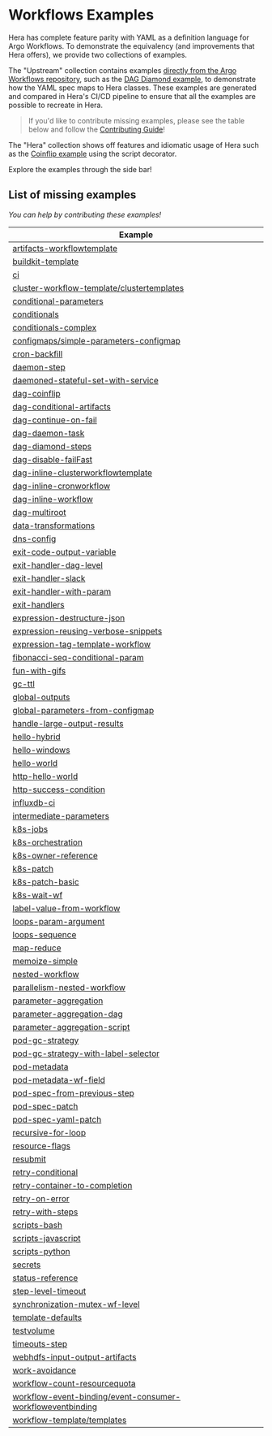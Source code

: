 # Workflows Examples

Hera has complete feature parity with YAML as a definition language for Argo Workflows. To demonstrate the equivalency
(and improvements that Hera offers), we provide two collections of examples.

The "Upstream" collection contains examples
[directly from the Argo Workflows repository](https://github.com/argoproj/argo-workflows/tree/6e97c7d/examples), such as
the [DAG Diamond example](workflows/upstream/dag_diamond.md), to demonstrate how the YAML spec maps to Hera classes.
These examples are generated and compared in Hera's CI/CD pipeline to ensure that all the examples are possible to
recreate in Hera.

> If you'd like to contribute missing examples, please see the table below and follow the
> [Contributing Guide](../CONTRIBUTING.md)!

The "Hera" collection shows off features and idiomatic usage of Hera such as the
[Coinflip example](workflows/coinflip.md) using the script decorator.

Explore the examples through the side bar!

## List of **missing** examples

*You can help by contributing these examples!*

| Example |
|---------|
| [artifacts-workflowtemplate](https://github.com/argoproj/argo-workflows/blob/master/examples/artifacts-workflowtemplate.yaml) |
| [buildkit-template](https://github.com/argoproj/argo-workflows/blob/master/examples/buildkit-template.yaml) |
| [ci](https://github.com/argoproj/argo-workflows/blob/master/examples/ci.yaml) |
| [cluster-workflow-template/clustertemplates](https://github.com/argoproj/argo-workflows/blob/master/examples/cluster-workflow-template/clustertemplates.yaml) |
| [conditional-parameters](https://github.com/argoproj/argo-workflows/blob/master/examples/conditional-parameters.yaml) |
| [conditionals](https://github.com/argoproj/argo-workflows/blob/master/examples/conditionals.yaml) |
| [conditionals-complex](https://github.com/argoproj/argo-workflows/blob/master/examples/conditionals-complex.yaml) |
| [configmaps/simple-parameters-configmap](https://github.com/argoproj/argo-workflows/blob/master/examples/configmaps/simple-parameters-configmap.yaml) |
| [cron-backfill](https://github.com/argoproj/argo-workflows/blob/master/examples/cron-backfill.yaml) |
| [daemon-step](https://github.com/argoproj/argo-workflows/blob/master/examples/daemon-step.yaml) |
| [daemoned-stateful-set-with-service](https://github.com/argoproj/argo-workflows/blob/master/examples/daemoned-stateful-set-with-service.yaml) |
| [dag-coinflip](https://github.com/argoproj/argo-workflows/blob/master/examples/dag-coinflip.yaml) |
| [dag-conditional-artifacts](https://github.com/argoproj/argo-workflows/blob/master/examples/dag-conditional-artifacts.yaml) |
| [dag-continue-on-fail](https://github.com/argoproj/argo-workflows/blob/master/examples/dag-continue-on-fail.yaml) |
| [dag-daemon-task](https://github.com/argoproj/argo-workflows/blob/master/examples/dag-daemon-task.yaml) |
| [dag-diamond-steps](https://github.com/argoproj/argo-workflows/blob/master/examples/dag-diamond-steps.yaml) |
| [dag-disable-failFast](https://github.com/argoproj/argo-workflows/blob/master/examples/dag-disable-failFast.yaml) |
| [dag-inline-clusterworkflowtemplate](https://github.com/argoproj/argo-workflows/blob/master/examples/dag-inline-clusterworkflowtemplate.yaml) |
| [dag-inline-cronworkflow](https://github.com/argoproj/argo-workflows/blob/master/examples/dag-inline-cronworkflow.yaml) |
| [dag-inline-workflow](https://github.com/argoproj/argo-workflows/blob/master/examples/dag-inline-workflow.yaml) |
| [dag-multiroot](https://github.com/argoproj/argo-workflows/blob/master/examples/dag-multiroot.yaml) |
| [data-transformations](https://github.com/argoproj/argo-workflows/blob/master/examples/data-transformations.yaml) |
| [dns-config](https://github.com/argoproj/argo-workflows/blob/master/examples/dns-config.yaml) |
| [exit-code-output-variable](https://github.com/argoproj/argo-workflows/blob/master/examples/exit-code-output-variable.yaml) |
| [exit-handler-dag-level](https://github.com/argoproj/argo-workflows/blob/master/examples/exit-handler-dag-level.yaml) |
| [exit-handler-slack](https://github.com/argoproj/argo-workflows/blob/master/examples/exit-handler-slack.yaml) |
| [exit-handler-with-param](https://github.com/argoproj/argo-workflows/blob/master/examples/exit-handler-with-param.yaml) |
| [exit-handlers](https://github.com/argoproj/argo-workflows/blob/master/examples/exit-handlers.yaml) |
| [expression-destructure-json](https://github.com/argoproj/argo-workflows/blob/master/examples/expression-destructure-json.yaml) |
| [expression-reusing-verbose-snippets](https://github.com/argoproj/argo-workflows/blob/master/examples/expression-reusing-verbose-snippets.yaml) |
| [expression-tag-template-workflow](https://github.com/argoproj/argo-workflows/blob/master/examples/expression-tag-template-workflow.yaml) |
| [fibonacci-seq-conditional-param](https://github.com/argoproj/argo-workflows/blob/master/examples/fibonacci-seq-conditional-param.yaml) |
| [fun-with-gifs](https://github.com/argoproj/argo-workflows/blob/master/examples/fun-with-gifs.yaml) |
| [gc-ttl](https://github.com/argoproj/argo-workflows/blob/master/examples/gc-ttl.yaml) |
| [global-outputs](https://github.com/argoproj/argo-workflows/blob/master/examples/global-outputs.yaml) |
| [global-parameters-from-configmap](https://github.com/argoproj/argo-workflows/blob/master/examples/global-parameters-from-configmap.yaml) |
| [handle-large-output-results](https://github.com/argoproj/argo-workflows/blob/master/examples/handle-large-output-results.yaml) |
| [hello-hybrid](https://github.com/argoproj/argo-workflows/blob/master/examples/hello-hybrid.yaml) |
| [hello-windows](https://github.com/argoproj/argo-workflows/blob/master/examples/hello-windows.yaml) |
| [hello-world](https://github.com/argoproj/argo-workflows/blob/master/examples/hello-world.yaml) |
| [http-hello-world](https://github.com/argoproj/argo-workflows/blob/master/examples/http-hello-world.yaml) |
| [http-success-condition](https://github.com/argoproj/argo-workflows/blob/master/examples/http-success-condition.yaml) |
| [influxdb-ci](https://github.com/argoproj/argo-workflows/blob/master/examples/influxdb-ci.yaml) |
| [intermediate-parameters](https://github.com/argoproj/argo-workflows/blob/master/examples/intermediate-parameters.yaml) |
| [k8s-jobs](https://github.com/argoproj/argo-workflows/blob/master/examples/k8s-jobs.yaml) |
| [k8s-orchestration](https://github.com/argoproj/argo-workflows/blob/master/examples/k8s-orchestration.yaml) |
| [k8s-owner-reference](https://github.com/argoproj/argo-workflows/blob/master/examples/k8s-owner-reference.yaml) |
| [k8s-patch](https://github.com/argoproj/argo-workflows/blob/master/examples/k8s-patch.yaml) |
| [k8s-patch-basic](https://github.com/argoproj/argo-workflows/blob/master/examples/k8s-patch-basic.yaml) |
| [k8s-wait-wf](https://github.com/argoproj/argo-workflows/blob/master/examples/k8s-wait-wf.yaml) |
| [label-value-from-workflow](https://github.com/argoproj/argo-workflows/blob/master/examples/label-value-from-workflow.yaml) |
| [loops-param-argument](https://github.com/argoproj/argo-workflows/blob/master/examples/loops-param-argument.yaml) |
| [loops-sequence](https://github.com/argoproj/argo-workflows/blob/master/examples/loops-sequence.yaml) |
| [map-reduce](https://github.com/argoproj/argo-workflows/blob/master/examples/map-reduce.yaml) |
| [memoize-simple](https://github.com/argoproj/argo-workflows/blob/master/examples/memoize-simple.yaml) |
| [nested-workflow](https://github.com/argoproj/argo-workflows/blob/master/examples/nested-workflow.yaml) |
| [parallelism-nested-workflow](https://github.com/argoproj/argo-workflows/blob/master/examples/parallelism-nested-workflow.yaml) |
| [parameter-aggregation](https://github.com/argoproj/argo-workflows/blob/master/examples/parameter-aggregation.yaml) |
| [parameter-aggregation-dag](https://github.com/argoproj/argo-workflows/blob/master/examples/parameter-aggregation-dag.yaml) |
| [parameter-aggregation-script](https://github.com/argoproj/argo-workflows/blob/master/examples/parameter-aggregation-script.yaml) |
| [pod-gc-strategy](https://github.com/argoproj/argo-workflows/blob/master/examples/pod-gc-strategy.yaml) |
| [pod-gc-strategy-with-label-selector](https://github.com/argoproj/argo-workflows/blob/master/examples/pod-gc-strategy-with-label-selector.yaml) |
| [pod-metadata](https://github.com/argoproj/argo-workflows/blob/master/examples/pod-metadata.yaml) |
| [pod-metadata-wf-field](https://github.com/argoproj/argo-workflows/blob/master/examples/pod-metadata-wf-field.yaml) |
| [pod-spec-from-previous-step](https://github.com/argoproj/argo-workflows/blob/master/examples/pod-spec-from-previous-step.yaml) |
| [pod-spec-patch](https://github.com/argoproj/argo-workflows/blob/master/examples/pod-spec-patch.yaml) |
| [pod-spec-yaml-patch](https://github.com/argoproj/argo-workflows/blob/master/examples/pod-spec-yaml-patch.yaml) |
| [recursive-for-loop](https://github.com/argoproj/argo-workflows/blob/master/examples/recursive-for-loop.yaml) |
| [resource-flags](https://github.com/argoproj/argo-workflows/blob/master/examples/resource-flags.yaml) |
| [resubmit](https://github.com/argoproj/argo-workflows/blob/master/examples/resubmit.yaml) |
| [retry-conditional](https://github.com/argoproj/argo-workflows/blob/master/examples/retry-conditional.yaml) |
| [retry-container-to-completion](https://github.com/argoproj/argo-workflows/blob/master/examples/retry-container-to-completion.yaml) |
| [retry-on-error](https://github.com/argoproj/argo-workflows/blob/master/examples/retry-on-error.yaml) |
| [retry-with-steps](https://github.com/argoproj/argo-workflows/blob/master/examples/retry-with-steps.yaml) |
| [scripts-bash](https://github.com/argoproj/argo-workflows/blob/master/examples/scripts-bash.yaml) |
| [scripts-javascript](https://github.com/argoproj/argo-workflows/blob/master/examples/scripts-javascript.yaml) |
| [scripts-python](https://github.com/argoproj/argo-workflows/blob/master/examples/scripts-python.yaml) |
| [secrets](https://github.com/argoproj/argo-workflows/blob/master/examples/secrets.yaml) |
| [status-reference](https://github.com/argoproj/argo-workflows/blob/master/examples/status-reference.yaml) |
| [step-level-timeout](https://github.com/argoproj/argo-workflows/blob/master/examples/step-level-timeout.yaml) |
| [synchronization-mutex-wf-level](https://github.com/argoproj/argo-workflows/blob/master/examples/synchronization-mutex-wf-level.yaml) |
| [template-defaults](https://github.com/argoproj/argo-workflows/blob/master/examples/template-defaults.yaml) |
| [testvolume](https://github.com/argoproj/argo-workflows/blob/master/examples/testvolume.yaml) |
| [timeouts-step](https://github.com/argoproj/argo-workflows/blob/master/examples/timeouts-step.yaml) |
| [webhdfs-input-output-artifacts](https://github.com/argoproj/argo-workflows/blob/master/examples/webhdfs-input-output-artifacts.yaml) |
| [work-avoidance](https://github.com/argoproj/argo-workflows/blob/master/examples/work-avoidance.yaml) |
| [workflow-count-resourcequota](https://github.com/argoproj/argo-workflows/blob/master/examples/workflow-count-resourcequota.yaml) |
| [workflow-event-binding/event-consumer-workfloweventbinding](https://github.com/argoproj/argo-workflows/blob/master/examples/workflow-event-binding/event-consumer-workfloweventbinding.yaml) |
| [workflow-template/templates](https://github.com/argoproj/argo-workflows/blob/master/examples/workflow-template/templates.yaml) |
